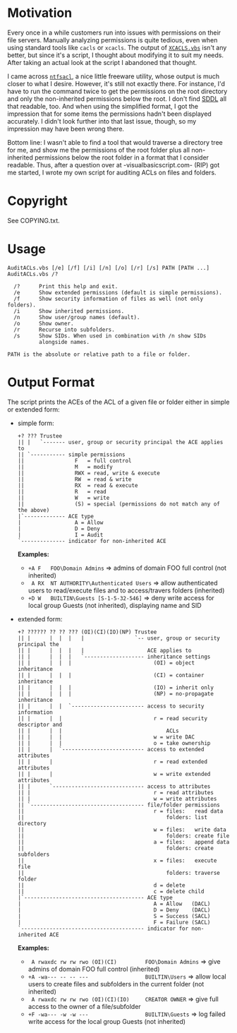 Motivation
==========
Every once in a while customers run into issues with permissions on their file
servers. Manually analyzing permissions is quite tedious, even when using
standard tools like `cacls` or `xcacls`. The output of [`XCACLS.vbs`][1] isn't any
better, but since it's a script, I thought about modifying it to suit my needs.
After taking an actual look at the script I abandoned that thought.

I came across [`ntfsacl`][2], a nice little freeware utility, whose output is
much closer to what I desire. However, it's still not exactly there. For
instance, I'd have to run the command twice to get the permissions on the root
directory and only the non-inherited permissions below the root. I don't find
[SDDL][3] all that readable, too. And when using the simplified format, I got
the impression that for some items the permissions hadn't been displayed
accurately. I didn't look further into that last issue, though, so my
impression may have been wrong there.

Bottom line: I wasn't able to find a tool that would traverse a directory tree
for me, and show me the permissions of the root folder plus all non-inherited
permissions below the root folder in a format that I consider readable. Thus,
after a question over at -visualbasicscript.com- (RIP) got me started, I wrote
my own script for auditing ACLs on files and folders.


Copyright
=========
See COPYING.txt.


Usage
=====

    AuditACLs.vbs [/e] [/f] [/i] [/n] [/o] [/r] [/s] PATH [PATH ...]
    AuditACLs.vbs /?

      /?      Print this help and exit.
      /e      Show extended permissions (default is simple permissions).
      /f      Show security information of files as well (not only folders).
      /i      Show inherited permissions.
      /n      Show user/group names (default).
      /o      Show owner.
      /r      Recurse into subfolders.
      /s      Show SIDs. When used in combination with /n show SIDs
              alongside names.

    PATH is the absolute or relative path to a file or folder.


Output Format
=============
The script prints the ACEs of the ACL of a given file or folder either in
simple or extended form:

- simple form:

      +? ??? Trustee
      || |   `------- user, group or security principal the ACE applies to
      || `----------- simple permissions
      ||                F   = full control
      ||                M   = modify
      ||                RWX = read, write & execute
      ||                RW  = read & write
      ||                RX  = read & execute
      ||                R   = read
      ||                W   = write
      ||                (S) = special (permissions do not match any of the above)
      |`------------- ACE type
      |                 A = Allow
      |                 D = Deny
      |                 I = Audit
      `-------------- indicator for non-inherited ACE

  **Examples:**

  - `+A F   FOO\Domain Admins` &rArr; admins of domain FOO full control (not inherited)
  - ` A RX  NT AUTHORITY\Authenticated Users` &rArr; allow authenticated users to read/execute files and to access/travers folders (inherited)
  - `+D W   BUILTIN\Guests [S-1-5-32-546]` &rArr; deny write access for local group Guests (not inherited), displaying name and SID

- extended form:

      +? ?????? ?? ?? ??? (OI)(CI)(IO)(NP) Trustee
      || |      |  |  |   |                `-- user, group or security principal the
      || |      |  |  |   |                    ACE applies to
      || |      |  |  |   `------------------- inheritance settings
      || |      |  |  |                          (OI) = object inheritance
      || |      |  |  |                          (CI) = container inheritance
      || |      |  |  |                          (IO) = inherit only
      || |      |  |  |                          (NP) = no-propagate inheritance
      || |      |  |  `----------------------- access to security information
      || |      |  |                             r = read security descriptor and
      || |      |  |                                 ACLs
      || |      |  |                             w = write DAC
      || |      |  |                             o = take ownership
      || |      |  `-------------------------- access to extended attributes
      || |      |                                r = read extended attributes
      || |      |                                w = write extended attributes
      || |      `----------------------------- access to attributes
      || |                                       r = read attributes
      || |                                       w = write attributes
      || `------------------------------------ file/folder permissions
      ||                                         r = files:   read data
      ||                                             folders: list directory
      ||                                         w = files:   write data
      ||                                             folders: create file
      ||                                         a = files:   append data
      ||                                             folders: create subfolders
      ||                                         x = files:   execute file
      ||                                             folders: traverse folder
      ||                                         d = delete
      ||                                         c = delete child
      |`-------------------------------------- ACE type
      |                                          A = Allow   (DACL)
      |                                          D = Deny    (DACL)
      |                                          S = Success (SACL)
      |                                          F = Failure (SACL)
      `--------------------------------------- indicator for non-inherited ACE

  **Examples:**

  - ` A rwaxdc rw rw rwo (OI)(CI)         FOO\Domain Admins` &rArr; give admins of domain FOO full control (inherited)
  - `+A -wa--- -- -- ---                  BUILTIN\Users` &rArr; allow local users to create files and subfolders in the current folder (not inherited)
  - ` A rwaxdc rw rw rwo (OI)(CI)(IO)     CREATOR OWNER` &rArr; give full access to the owner of a file/subfolder
  - `+F -wa--- -w -w ---                  BUILTIN\Guests` &rArr; log failed write access for the local group Guests (not inherited)

[1]: https://support.microsoft.com/kb/825751
[2]: http://www.coopware.in2.info/_ntfsacl.htm
[3]: https://msdn.microsoft.com/en-us/library/aa379567.aspx
